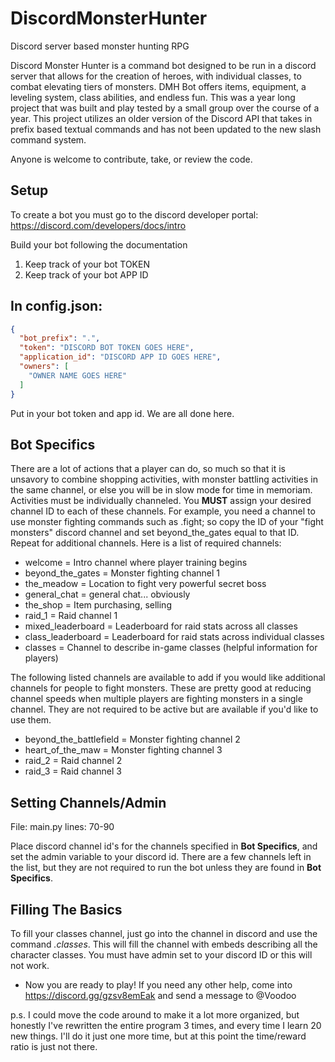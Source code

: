 # DiscordMonsterHunter
Discord server based monster hunting RPG


Discord Monster Hunter is a command bot designed to be run in a discord server that allows for the creation of heroes, with individual classes, to combat elevating tiers of monsters. DMH Bot offers items, equipment, a leveling system, class abilities, and endless fun. This was a year long project that was built and play tested by a small group over the course of a year. This project utilizes an older version of the Discord API that takes in prefix based textual commands and has not been updated to the new slash command system. 

Anyone is welcome to contribute, take, or review the code. 

## **Setup**

To create a bot you must go to the discord developer portal: https://discord.com/developers/docs/intro

Build your bot following the documentation

1. Keep track of your bot TOKEN
2. Keep track of your bot APP ID

## In **config.json**:
```json
{
  "bot_prefix": ".",
  "token": "DISCORD BOT TOKEN GOES HERE",
  "application_id": "DISCORD APP ID GOES HERE",
  "owners": [
    "OWNER NAME GOES HERE"
  ]
}
```
Put in your bot token and app id. We are all done here. 

## **Bot Specifics**
There are a lot of actions that a player can do, so much so that it is unsavory to combine shopping activities, with monster battling activities in the same channel, or else you will be in slow mode for time in memoriam. Activities must be individually channeled. You **MUST** assign your desired channel ID to each of these channels. For example, you need a channel to use monster fighting commands such as .fight; so copy the ID of your "fight monsters" discord channel and set beyond_the_gates equal to that ID. Repeat for additional channels. Here is a list of required channels:

- welcome = Intro channel where player training begins 
- beyond_the_gates = Monster fighting channel 1 
- the_meadow = Location to fight very powerful secret boss 
- general_chat = general chat... obviously 
- the_shop = Item purchasing, selling 
- raid_1 = Raid channel 1 
- mixed_leaderboard = Leaderboard for raid stats across all classes 
- class_leaderboard = Leaderboard for raid stats across individual classes
- classes = Channel to describe in-game classes (helpful information for players)

The following listed channels are available to add if you would like additional channels for people to fight monsters. These are pretty good at reducing channel speeds when multiple players are fighting monsters in a single channel. They are not required to be active but are available if you'd like to use them.

- beyond_the_battlefield = Monster fighting channel 2 
- heart_of_the_maw = Monster fighting channel 3 
- raid_2 = Raid channel 2 
- raid_3 = Raid channel 3 

## **Setting Channels/Admin**
File: main.py
lines: 70-90

Place discord channel id's for the channels specified in **Bot Specifics**, and set the admin variable to your discord id. There are a few channels left in the list, but they are not required to run the bot unless they are found in **Bot Specifics**.

## **Filling The Basics**
To fill your classes channel, just go into the channel in discord and use the command *.classes*. This will fill the channel with embeds describing all the character classes. You must have admin set to your discord ID or this will not work.

- Now you are ready to play!
If you need any other help, come into https://discord.gg/gzsv8emEak and send a message to @Voodoo

p.s. I could move the code around to make it a lot more organized, but honestly I've rewritten the entire program 3 times, and every time I learn 20 new things. I'll do it just one more time, but at this point the time/reward ratio is just not there.
